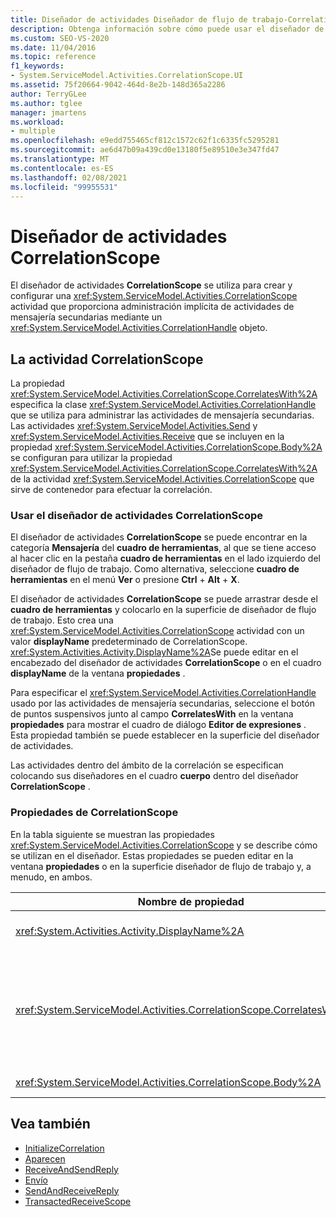 ```yaml
---
title: Diseñador de actividades Diseñador de flujo de trabajo-CorrelationScope
description: Obtenga información sobre cómo puede usar el diseñador de actividades CorrelationScope para crear y configurar una actividad CorrelationScope.
ms.custom: SEO-VS-2020
ms.date: 11/04/2016
ms.topic: reference
f1_keywords:
- System.ServiceModel.Activities.CorrelationScope.UI
ms.assetid: 75f20664-9042-464d-8e2b-148d365a2286
author: TerryGLee
ms.author: tglee
manager: jmartens
ms.workload:
- multiple
ms.openlocfilehash: e9edd755465cf812c1572c62f1c6335fc5295281
ms.sourcegitcommit: ae6d47b09a439cd0e13180f5e89510e3e347fd47
ms.translationtype: MT
ms.contentlocale: es-ES
ms.lasthandoff: 02/08/2021
ms.locfileid: "99955531"
---
```

# <a name="correlationscope-activity-designer"></a>Diseñador de actividades CorrelationScope

El diseñador de actividades **CorrelationScope** se utiliza para crear y configurar una <xref:System.ServiceModel.Activities.CorrelationScope> actividad que proporciona administración implícita de actividades de mensajería secundarias mediante un <xref:System.ServiceModel.Activities.CorrelationHandle> objeto.

## <a name="the-correlationscope-activity"></a>La actividad CorrelationScope

La propiedad <xref:System.ServiceModel.Activities.CorrelationScope.CorrelatesWith%2A> especifica la clase <xref:System.ServiceModel.Activities.CorrelationHandle> que se utiliza para administrar las actividades de mensajería secundarias. Las actividades <xref:System.ServiceModel.Activities.Send> y <xref:System.ServiceModel.Activities.Receive> que se incluyen en la propiedad <xref:System.ServiceModel.Activities.CorrelationScope.Body%2A> se configuran para utilizar la propiedad <xref:System.ServiceModel.Activities.CorrelationScope.CorrelatesWith%2A> de la actividad <xref:System.ServiceModel.Activities.CorrelationScope> que sirve de contenedor para efectuar la correlación.

### <a name="use-the-correlationscope-activity-designer"></a>Usar el diseñador de actividades CorrelationScope

El diseñador de actividades **CorrelationScope** se puede encontrar en la categoría **Mensajería** del **cuadro de herramientas**, al que se tiene acceso al hacer clic en la pestaña **cuadro de herramientas** en el lado izquierdo del diseñador de flujo de trabajo. Como alternativa, seleccione **cuadro de herramientas** en el menú **Ver** o presione **Ctrl** + **Alt** + **X**.

El diseñador de actividades **CorrelationScope** se puede arrastrar desde el **cuadro de herramientas** y colocarlo en la superficie de diseñador de flujo de trabajo. Esto crea una <xref:System.ServiceModel.Activities.CorrelationScope> actividad con un valor **displayName** predeterminado de CorrelationScope. <xref:System.Activities.Activity.DisplayName%2A>Se puede editar en el encabezado del diseñador de actividades **CorrelationScope** o en el cuadro **displayName** de la ventana **propiedades** .

Para especificar el <xref:System.ServiceModel.Activities.CorrelationHandle> usado por las actividades de mensajería secundarias, seleccione el botón de puntos suspensivos junto al campo **CorrelatesWith** en la ventana **propiedades** para mostrar el cuadro de diálogo **Editor de expresiones** . Esta propiedad también se puede establecer en la superficie del diseñador de actividades.

Las actividades dentro del ámbito de la correlación se especifican colocando sus diseñadores en el cuadro **cuerpo** dentro del diseñador **CorrelationScope** .

### <a name="the-correlationscope-properties"></a>Propiedades de CorrelationScope

En la tabla siguiente se muestran las propiedades <xref:System.ServiceModel.Activities.CorrelationScope> y se describe cómo se utilizan en el diseñador. Estas propiedades se pueden editar en la ventana **propiedades** o en la superficie diseñador de flujo de trabajo y, a menudo, en ambos.

|Nombre de propiedad|Obligatorio|Uso|
|-|--------------|-|
|<xref:System.Activities.Activity.DisplayName%2A>|False|El nombre descriptivo opcional de la actividad de la clase <xref:System.ServiceModel.Activities.InitializeCorrelation>.|
|<xref:System.ServiceModel.Activities.CorrelationScope.CorrelatesWith%2A>|False|Especifica la propiedad <xref:System.ServiceModel.Activities.CorrelationHandle> que se utiliza para administrar las actividades de mensajería secundarias. Si no se establece esta propiedad, <xref:System.ServiceModel.Activities.CorrelationScope> crea una propiedad <xref:System.ServiceModel.Activities.CorrelationHandle> implícita automáticamente.|
|<xref:System.ServiceModel.Activities.CorrelationScope.Body%2A>|False|Especifica las actividades dentro del ámbito de la correlación.|

## <a name="see-also"></a>Vea también

- [InitializeCorrelation](../workflow-designer/initializecorrelation-activity-designer.md)
- [Aparecen](../workflow-designer/receive-activity-designer.md)
- [ReceiveAndSendReply](../workflow-designer/receiveandsendreply-template-designer.md)
- [Envío](../workflow-designer/send-activity-designer.md)
- [SendAndReceiveReply](../workflow-designer/sendandreceivereply-template-designer.md)
- [TransactedReceiveScope](../workflow-designer/transactedreceivescope-activity-designer.md)
